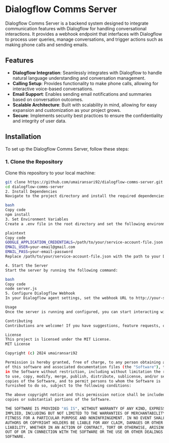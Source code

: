# Dialogflow Comms Server

Dialogflow Comms Server is a backend system designed to integrate communication features with Dialogflow for handling conversational interactions. It provides a webhook endpoint that interfaces with Dialogflow to process user queries, manage conversations, and trigger actions such as making phone calls and sending emails.

## Features

- **Dialogflow Integration**: Seamlessly integrates with Dialogflow to handle natural language understanding and conversation management.
- **Calling Setup**: Provides functionality to make phone calls, allowing for interactive voice-based conversations.
- **Email Support**: Enables sending email notifications and summaries based on conversation outcomes.
- **Scalable Architecture**: Built with scalability in mind, allowing for easy expansion and customization as your project grows.
- **Secure**: Implements security best practices to ensure the confidentiality and integrity of user data.

## Installation

To set up the Dialogflow Comms Server, follow these steps:

### 1. Clone the Repository

Clone this repository to your local machine:

```bash
git clone https://github.com/umairansari92/dialogflow-comms-server.git
cd dialogflow-comms-server
2. Install Dependencies
Navigate to the project directory and install the required dependencies:

bash
Copy code
npm install
3. Set Environment Variables
Create a .env file in the root directory and set the following environment variables:

plaintext
Copy code
GOOGLE_APPLICATION_CREDENTIALS=/path/to/your/service-account-file.json
EMAIL_USER=your-email@gmail.com
EMAIL_PASS=your-email-password
Replace /path/to/your/service-account-file.json with the path to your Dialogflow service account JSON file, and your-email@gmail.com and your-email-password with your Gmail credentials for sending emails.

4. Start the Server
Start the server by running the following command:

bash
Copy code
node server.js
5. Configure Dialogflow Webhook
In your Dialogflow agent settings, set the webhook URL to http://your-server-url/webhook.

Usage
Once the server is running and configured, you can start interacting with your Dialogflow agent using natural language queries. The server will handle the communication with Dialogflow and execute actions such as making phone calls or sending emails based on conversation outcomes.

Contributing
Contributions are welcome! If you have suggestions, feature requests, or bug reports, please open an issue or create a pull request.

License
This project is licensed under the MIT License.
MIT License

Copyright (c) 2024 umairansari92

Permission is hereby granted, free of charge, to any person obtaining a copy
of this software and associated documentation files (the "Software"), to deal
in the Software without restriction, including without limitation the rights
to use, copy, modify, merge, publish, distribute, sublicense, and/or sell
copies of the Software, and to permit persons to whom the Software is
furnished to do so, subject to the following conditions:

The above copyright notice and this permission notice shall be included in all
copies or substantial portions of the Software.

THE SOFTWARE IS PROVIDED "AS IS", WITHOUT WARRANTY OF ANY KIND, EXPRESS OR
IMPLIED, INCLUDING BUT NOT LIMITED TO THE WARRANTIES OF MERCHANTABILITY,
FITNESS FOR A PARTICULAR PURPOSE AND NONINFRINGEMENT. IN NO EVENT SHALL THE
AUTHORS OR COPYRIGHT HOLDERS BE LIABLE FOR ANY CLAIM, DAMAGES OR OTHER
LIABILITY, WHETHER IN AN ACTION OF CONTRACT, TORT OR OTHERWISE, ARISING FROM,
OUT OF OR IN CONNECTION WITH THE SOFTWARE OR THE USE OR OTHER DEALINGS IN THE
SOFTWARE.

